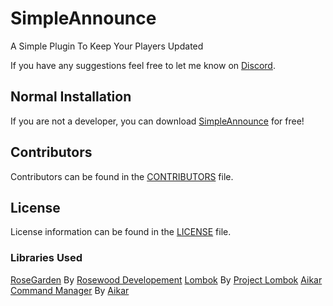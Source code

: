 # SimpleAnnounce
A Simple Plugin To Keep Your Players Updated

If you have any suggestions feel free to let me know on [Discord](https://discord.gg/EFeSKPg739).

## Normal Installation

If you are not a developer, you can download [SimpleAnnounce](https://www.spigotmc.org/resources/92375/) for free!

## Contributors
Contributors can be found in the [CONTRIBUTORS](CONTRIBUTORS.md) file.

## License
License information can be found in the [LICENSE](LICENSE) file.

### Libraries Used
[RoseGarden](https://github.com/Rosewood-Development/RoseGarden) By [Rosewood Developement](https://github.com/Rosewood-Development)
[Lombok](https://github.com/projectlombok/lombok) By [Project Lombok](https://github.com/projectlombok)
[Aikar Command Manager](https://github.com/aikar/commands) By [Aikar](https://github.com/aikar)
